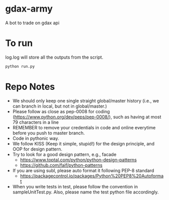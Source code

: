# gdax-army
A bot to trade on gdax api

# To run
log.log will store all the outputs from the script.
```bash
python run.py
```

# Repo Notes
- We should only keep one single straight global/master history (i.e., we can branch in local, but not in global/master.)
- Please follow as close as pep-0008 for coding (https://www.python.org/dev/peps/pep-0008/), such as having at most 79 characters in a line
- REMEMBER to remove your credentials in code and online everytime before you push to master branch. 
- Code in pythonic way. 
- We follow KISS (Keep it simple, stupid!) for the design principle, and OOP for design pattern.
- Try to look for a good design pattern, e.g., facade 
	- https://www.toptal.com/python/python-design-patterns
	- https://github.com/faif/python-patterns
- If you are using subl, please auto format it following PEP-8 standard
    - https://packagecontrol.io/packages/Python%20PEP8%20Autoformat
- When you write tests in test, please follow the convention in sampleUnitTest.py. Also, please name the test python file accordingly. 